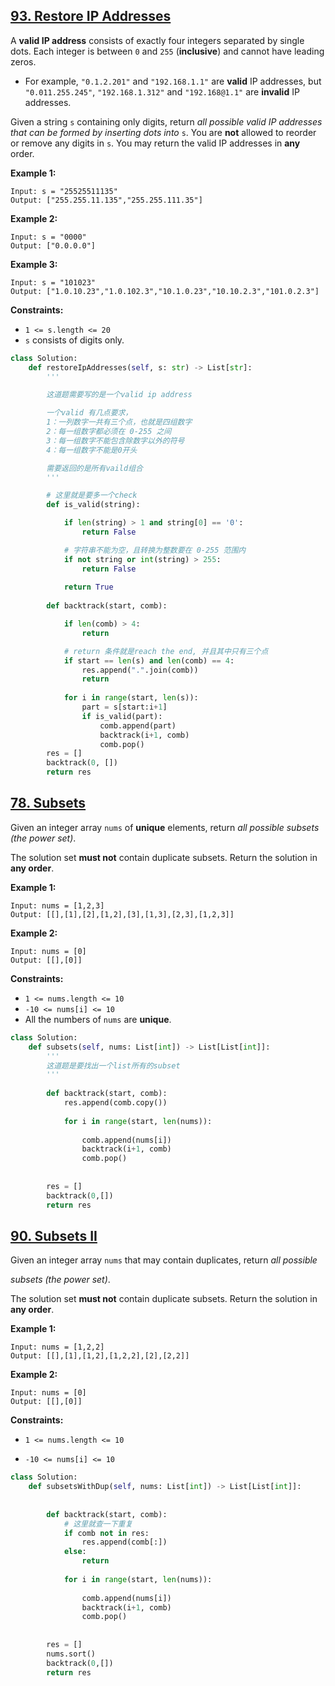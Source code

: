 ## [93. Restore IP Addresses](https://leetcode.com/problems/restore-ip-addresses/)

A **valid IP address** consists of exactly four integers separated by single dots. Each integer is between `0` and `255` (**inclusive**) and cannot have leading zeros.

- For example, `"0.1.2.201"` and `"192.168.1.1"` are **valid** IP addresses, but `"0.011.255.245"`, `"192.168.1.312"` and `"192.168@1.1"` are **invalid** IP addresses.

Given a string `s` containing only digits, return *all possible valid IP addresses that can be formed by inserting dots into* `s`. You are **not** allowed to reorder or remove any digits in `s`. You may return the valid IP addresses in **any** order.

 

**Example 1:**

```
Input: s = "25525511135"
Output: ["255.255.11.135","255.255.111.35"]
```

**Example 2:**

```
Input: s = "0000"
Output: ["0.0.0.0"]
```

**Example 3:**

```
Input: s = "101023"
Output: ["1.0.10.23","1.0.102.3","10.1.0.23","10.10.2.3","101.0.2.3"]
```

 

**Constraints:**

- `1 <= s.length <= 20`
- `s` consists of digits only.



```python
class Solution:
    def restoreIpAddresses(self, s: str) -> List[str]:
        '''

        这道题需要写的是一个valid ip address

        一个valid 有几点要求， 
        1：一列数字一共有三个点，也就是四组数字
        2：每一组数字都必须在 0-255 之间
        3：每一组数字不能包含除数字以外的符号
        4：每一组数字不能是0开头

        需要返回的是所有vaild组合
        '''

        # 这里就是要多一个check
        def is_valid(string):

            if len(string) > 1 and string[0] == '0':
                return False

            # 字符串不能为空，且转换为整数要在 0-255 范围内
            if not string or int(string) > 255:
                return False
            
            return True
        
        def backtrack(start, comb):

            if len(comb) > 4:
                return

            # return 条件就是reach the end, 并且其中只有三个点
            if start == len(s) and len(comb) == 4:
                res.append(".".join(comb))
                return
            
            for i in range(start, len(s)):
                part = s[start:i+1]
                if is_valid(part):
                    comb.append(part)
                    backtrack(i+1, comb)
                    comb.pop()
        res = []
        backtrack(0, [])
        return res
```





## [78. Subsets](https://leetcode.com/problems/subsets/)

Given an integer array `nums` of **unique** elements, return *all possible* *subsets* *(the power set)*.



The solution set **must not** contain duplicate subsets. Return the solution in **any order**.

 

**Example 1:**

```
Input: nums = [1,2,3]
Output: [[],[1],[2],[1,2],[3],[1,3],[2,3],[1,2,3]]
```

**Example 2:**

```
Input: nums = [0]
Output: [[],[0]]
```

 

**Constraints:**

- `1 <= nums.length <= 10`
- `-10 <= nums[i] <= 10`
- All the numbers of `nums` are **unique**.



```python
class Solution:
    def subsets(self, nums: List[int]) -> List[List[int]]:
        '''
        这道题是要找出一个list所有的subset
        '''
        
        def backtrack(start, comb):
            res.append(comb.copy())
            
            for i in range(start, len(nums)):
             
                comb.append(nums[i])
                backtrack(i+1, comb)
                comb.pop()
                
        
        res = []
        backtrack(0,[])
        return res
```





## [90. Subsets II](https://leetcode.com/problems/subsets-ii/)

Given an integer array `nums` that may contain duplicates, return *all possible* 

*subsets* *(the power set)*.



The solution set **must not** contain duplicate subsets. Return the solution in **any order**.

 

**Example 1:**

```
Input: nums = [1,2,2]
Output: [[],[1],[1,2],[1,2,2],[2],[2,2]]
```

**Example 2:**

```
Input: nums = [0]
Output: [[],[0]]
```

 

**Constraints:**

- `1 <= nums.length <= 10`

- `-10 <= nums[i] <= 10`

  

```python
class Solution:
    def subsetsWithDup(self, nums: List[int]) -> List[List[int]]:
        
        
        def backtrack(start, comb):
            # 这里就查一下重复
            if comb not in res:
                res.append(comb[:])
            else:
                return
            
            for i in range(start, len(nums)):
             
                comb.append(nums[i])
                backtrack(i+1, comb)
                comb.pop()
                
        
        res = []
        nums.sort()
        backtrack(0,[])
        return res
```


